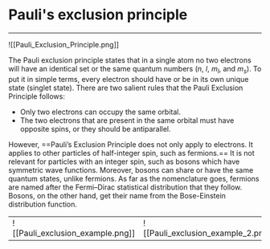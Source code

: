 # Pauli's exclusion principle
---
![[Pauli_Exclusion_Principle.png]]

The Pauli exclusion principle states that in a single atom no two electrons will have an identical set or the same quantum numbers ($n$, $l$, $m_l$, and $m_s$). To put it in simple terms, every electron should have or be in its own unique state (singlet state). There are two salient rules that the Pauli Exclusion Principle follows:

-   Only two electrons can occupy the same orbital.
-   The two electrons that are present in the same orbital must have opposite spins, or they should be antiparallel.

However, ==Pauli’s Exclusion Principle does not only apply to electrons. It applies to other particles of half-integer spin, such as fermions.== It is not relevant for particles with an integer spin, such as bosons which have symmetric wave functions. Moreover, bosons can share or have the same quantum states, unlike fermions. As far as the nomenclature goes, fermions are named after the Fermi–Dirac statistical distribution that they follow. Bosons, on the other hand, get their name from the Bose-Einstein distribution function.

|                                  |     |
| -------------------------------- | --- |
| ![[Pauli_exclusion_example.png]] | ![[Pauli_exclusion_example_2.png]]    |



